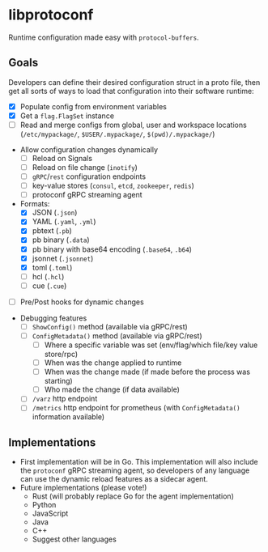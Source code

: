 # libprotoconf

Runtime configuration made easy with `protocol-buffers`.

## Goals

Developers can define their desired configuration struct in a proto file, then get all sorts of ways to load that configuration into their software runtime:

- [x] Populate config from environment variables
- [x] Get a `flag.FlagSet` instance
- [ ] Read and merge configs from global, user and workspace locations (`/etc/mypackage/`, `$USER/.mypackage/`, `$(pwd)/.mypackage/`)
- Allow configuration changes dynamically
  - [ ] Reload on Signals
  - [ ] Reload on file change (`inotify`)
  - [ ] `gRPC`/`rest` configuration endpoints
  - [ ] key-value stores (`consul`, `etcd`, `zookeeper`, `redis`)
  - [ ] protoconf gRPC streaming agent
- Formats:
  - [x] JSON (`.json`)
  - [x] YAML (`.yaml`, `.yml`)
  - [x] pbtext (`.pb`)
  - [x] pb binary (`.data`)
  - [x] pb binary with base64 encoding (`.base64`, `.b64`)
  - [x] jsonnet (`.jsonnet`)
  - [x] toml (`.toml`)
  - [ ] hcl (`.hcl`)
  - [ ] cue (`.cue`)
- [ ] Pre/Post hooks for dynamic changes
- Debugging features
  - [ ] `ShowConfig()` method (available via gRPC/rest)
  - [ ] `ConfigMetadata()` method (available via gRPC/rest)
    - [ ] Where a specific variable was set (env/flag/which file/key value store/rpc)
    - [ ] When was the change applied to runtime
    - [ ] When was the change made (if made before the process was starting)
    - [ ] Who made the change (if data available)
  - [ ] `/varz` http endpoint
  - [ ] `/metrics` http endpoint for prometheus (with `ConfigMetadata()` information available)

## Implementations

- First implementation will be in Go. This implementation will also include the `protoconf` gRPC streaming agent, so developers of any language can use the dynamic reload features as a sidecar agent.
- Future implementations (please vote!)
  - Rust (will probably replace Go for the agent implementation)
  - Python
  - JavaScript
  - Java
  - C++
  - Suggest other languages
